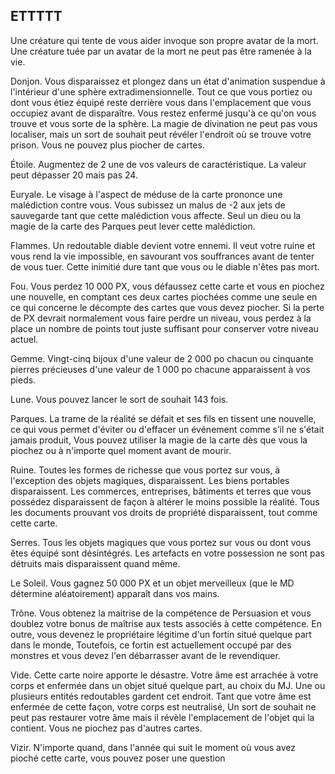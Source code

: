 ## ETTTTT


Une créature qui tente de vous aider invoque son propre
avatar de la mort. Une créature tuée par un avatar de la mort
ne peut pas être ramenée à la vie.

Donjon. Vous disparaissez et plongez dans un
état d'animation suspendue à l'intérieur d'une sphère
extradimensionnelle. Tout ce que vous portiez ou dont vous
étiez équipé reste derrière vous dans l'emplacement que
vous occupiez avant de disparaître. Vous restez enfermé
jusqu'à ce qu'on vous trouve et vous sorte de la sphère. La
magie de divination ne peut pas vous localiser, mais un sort
de souhait peut révéler l'endroit où se trouve votre prison.
Vous ne pouvez plus piocher de cartes.

Étoile. Augmentez de 2 une de vos valeurs de
caractéristique. La valeur peut dépasser 20 mais pas 24.

Euryale. Le visage à l'aspect de méduse de la carte
prononce une malédiction contre vous. Vous subissez
un malus de -2 aux jets de sauvegarde tant que cette
malédiction vous affecte. Seul un dieu ou la magie de la
carte des Parques peut lever cette malédiction.

Flammes. Un redoutable diable devient votre ennemi. Il
veut votre ruine et vous rend la vie impossible, en savourant
vos souffrances avant de tenter de vous tuer. Cette inimitié
dure tant que vous ou le diable n'êtes pas mort.

Fou. Vous perdez 10 000 PX, vous défaussez cette carte et
vous en piochez une nouvelle, en comptant ces deux cartes
piochées comme une seule en ce qui concerne le décompte
des cartes que vous devez piocher. Si la perte de PX devrait
normalement vous faire perdre un niveau, vous perdez
à la place un nombre de points tout juste suffisant pour
conserver votre niveau actuel.

Gemme. Vingt-cinq bijoux d'une valeur de 2 000 po
chacun ou cinquante pierres précieuses d'une valeur de
1 000 po chacune apparaissent à vos pieds.

Lune. Vous pouvez lancer le sort de souhait 143 fois.

Parques. La trame de la réalité se défait et ses fils en
tissent une nouvelle, ce qui vous permet d'éviter ou d'effacer
un événement comme s’il ne s'était jamais produit, Vous
pouvez utiliser la magie de la carte dès que vous la piochez
ou à n'importe quel moment avant de mourir.

Ruine. Toutes les formes de richesse que vous portez sur
vous, à l'exception des objets magiques, disparaissent. Les
biens portables disparaissent. Les commerces, entreprises,
bâtiments et terres que vous possédez disparaissent
de façon à altérer le moins possible la réalité. Tous les
documents prouvant vos droits de propriété disparaissent,
tout comme cette carte.

Serres. Tous les objets magiques que vous portez sur vous
ou dont vous êtes équipé sont désintégrés. Les artefacts en
votre possession ne sont pas détruits mais disparaissent
quand même.

Le Soleil. Vous gagnez 50 000 PX et un objet merveilleux
(que le MD détermine aléatoirement) apparaît dans vos mains.

Trône. Vous obtenez la maitrise de la compétence de
Persuasion et vous doublez votre bonus de maîtrise aux
tests associés à cette compétence. En outre, vous devenez
le propriétaire légitime d'un fortin situé quelque part dans
le monde, Toutefois, ce fortin est actuellement occupé par
des monstres et vous devez l'en débarrasser avant de le
revendiquer.

Vide. Cette carte noire apporte le désastre. Votre âme est
arrachée à votre corps et enfermée dans un objet situé quelque
part, au choix du MJ. Une ou plusieurs entités redoutables
gardent cet endroit. Tant que votre âme est enfermée de cette
façon, votre corps est neutralisé, Un sort de souhait ne peut
pas restaurer votre âme mais il révèle l'emplacement de l'objet
qui la contient. Vous ne piochez pas d'autres cartes.

Vizir. N'importe quand, dans l'année qui suit le moment où
vous avez pioché cette carte, vous pouvez poser une question
